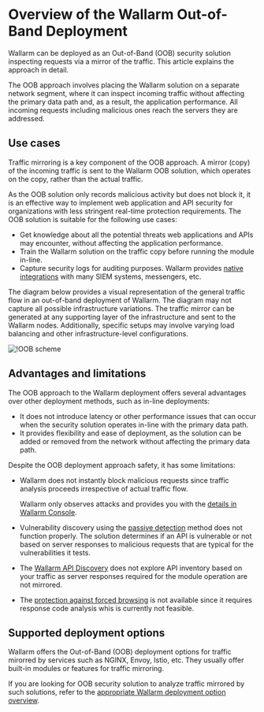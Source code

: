 # Overview of the Wallarm Out-of-Band Deployment

Wallarm can be deployed as an Out-of-Band (OOB) security solution inspecting requests via a mirror of the traffic. This article explains the approach in detail.

The OOB approach involves placing the Wallarm solution on a separate network segment, where it can inspect incoming traffic without affecting the primary data path and, as a result, the application performance. All incoming requests including malicious ones reach the servers they are addressed.

## Use cases

Traffic mirroring is a key component of the OOB approach. A mirror (copy) of the incoming traffic is sent to the Wallarm OOB solution, which operates on the copy, rather than the actual traffic.

As the OOB solution only records malicious activity but does not block it, it is an effective way to implement web application and API security for organizations with less stringent real-time protection requirements. The OOB solution is suitable for the following use cases:

* Get knowledge about all the potential threats web applications and APIs may encounter, without affecting the application performance.
* Train the Wallarm solution on the traffic copy before running the module in-line.
* Capture security logs for auditing purposes. Wallarm provides [native integrations](../../user-guides/settings/integrations/integrations-intro.md) with many SIEM systems, messengers, etc.

The diagram below provides a visual representation of the general traffic flow in an out-of-band deployment of Wallarm. The diagram may not capture all possible infrastructure variations. The traffic mirror can be generated at any supporting layer of the infrastructure and sent to the Wallarm nodes. Additionally, specific setups may involve varying load balancing and other infrastructure-level configurations.

![!OOB scheme](../../images/waf-installation/oob/wallarm-oob-deployment-scheme.png)

## Advantages and limitations

The OOB approach to the Wallarm deployment offers several advantages over other deployment methods, such as in-line deployments:

* It does not introduce latency or other performance issues that can occur when the security solution operates in-line with the primary data path. 
* It provides flexibility and ease of deployment, as the solution can be added or removed from the network without affecting the primary data path.

Despite the OOB deployment approach safety, it has some limitations:

* Wallarm does not instantly block malicious requests since traffic analysis proceeds irrespective of actual traffic flow.

    Wallarm only observes attacks and provides you with the [details in Wallarm Console](../..//user-guides/events/analyze-attack.md).
* Vulnerability discovery using the [passive detection](../../about-wallarm/detecting-vulnerabilities.md#passive-detection) method does not function properly. The solution determines if an API is vulnerable or not based on server responses to malicious requests that are typical for the vulnerabilities it tests.
* The [Wallarm API Discovery](../../about-wallarm/api-discovery.md) does not explore API inventory based on your traffic as server responses required for the module operation are not mirrored.
* The [protection against forced browsing](../../admin-en/configuration-guides/protecting-against-bruteforce.md) is not available since it requires response code analysis whis is currently not feasible.

## Supported deployment options

Wallarm offers the Out-of-Band (OOB) deployment options for traffic mirorred by services such as NGINX, Envoy, Istio, etc. They usually offer built-in modules or features for traffic mirroring.

If you are looking for OOB security solution to analyze traffic mirrored by such solutions, refer to the [appropriate Wallarm deployment option overview](web-server-mirroring/overview.md).
